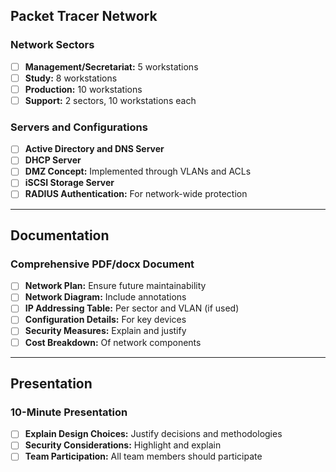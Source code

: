 ## Packet Tracer Network
### Network Sectors

- [ ] **Management/Secretariat:** 5 workstations
- [ ] **Study:** 8 workstations
- [ ] **Production:** 10 workstations
- [ ] **Support:** 2 sectors, 10 workstations each
### Servers and Configurations

- [ ] **Active Directory and DNS Server**
- [ ] **DHCP Server**
- [ ] **DMZ Concept:** Implemented through VLANs and ACLs
- [ ] **iSCSI Storage Server**
- [ ] **RADIUS Authentication:** For network-wide protection
___
## Documentation
### Comprehensive PDF/docx Document

- [ ] **Network Plan:** Ensure future maintainability
- [ ] **Network Diagram:** Include annotations
- [ ] **IP Addressing Table:** Per sector and VLAN (if used)
- [ ] **Configuration Details:** For key devices
- [ ] **Security Measures:** Explain and justify
- [ ] **Cost Breakdown:** Of network components
___
## Presentation
### 10-Minute Presentation

- [ ] **Explain Design Choices:** Justify decisions and methodologies
- [ ] **Security Considerations:** Highlight and explain
- [ ] **Team Participation:** All team members should participate